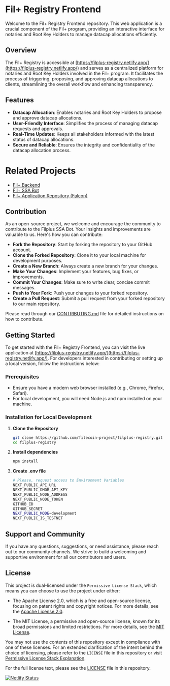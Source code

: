 # Fil+ Registry Frontend

Welcome to the Fil+ Registry Frontend repository. This web application is a crucial component of the Fil+ program, providing an interactive interface for notaries and Root Key Holders to manage datacap allocations efficiently.

## Overview

The Fil+ Registry is accessible at [https://filplus-registry.netlify.app/](https://filplus-registry.netlify.app/) and serves as a centralized platform for notaries and Root Key Holders involved in the Fil+ program. It facilitates the process of triggering, proposing, and approving datacap allocations to clients, streamlining the overall workflow and enhancing transparency.

## Features

- **Datacap Allocation**: Enables notaries and Root Key Holders to propose and approve datacap allocations.
- **User-Friendly Interface**: Simplifies the process of managing datacap requests and approvals.
- **Real-Time Updates**: Keeps all stakeholders informed with the latest status of datacap allocations.
- **Secure and Reliable**: Ensures the integrity and confidentiality of the datacap allocation process.

# Related Projects

- [Fil+ Backend](https://github.com/filecoin-project/filplus-backend)
- [Fil+ SSA Bot](https://github.com/filecoin-project/filplus-ssa-bot)
- [Fil+ Application Repository (Falcon)](https://github.com/filecoin-project/filecoin-plus-falcon)

## Contribution

As an open-source project, we welcome and encourage the community to contribute to the Filplus SSA Bot. Your insights and improvements are valuable to us. Here's how you can contribute:

- **Fork the Repository**: Start by forking the repository to your GitHub account.
- **Clone the Forked Repository**: Clone it to your local machine for development purposes.
- **Create a New Branch**: Always create a new branch for your changes.
- **Make Your Changes**: Implement your features, bug fixes, or improvements.
- **Commit Your Changes**: Make sure to write clear, concise commit messages.
- **Push to Your Fork**: Push your changes to your forked repository.
- **Create a Pull Request**: Submit a pull request from your forked repository to our main repository.

Please read through our [CONTRIBUTING.md](CONTRIBUTING.md) file for detailed instructions on how to contribute.

## Getting Started

To get started with the Fil+ Registry Frontend, you can visit the live application at [https://filplus-registry.netlify.app/](https://filplus-registry.netlify.app/). For developers interested in contributing or setting up a local version, follow the instructions below:

### Prerequisites

- Ensure you have a modern web browser installed (e.g., Chrome, Firefox, Safari).
- For local development, you will need Node.js and npm installed on your machine.

### Installation for Local Development

1. **Clone the Repository**

   ```bash
   git clone https://github.com/filecoin-project/filplus-registry.git
   cd filplus-registry
   ```

2. **Install dependencies**
   ```bash
   npm install
   ```
3. **Create .env file**
   ```bash
   # Please, request access to Environment Variables
   NEXT_PUBLIC_API_URL
   NEXT_PUBLIC_DMOB_API_KEY
   NEXT_PUBLIC_NODE_ADDRESS
   NEXT_PUBLIC_NODE_TOKEN
   GITHUB_ID
   GITHUB_SECRET
   NEXT_PUBLIC_MODE=development
   NEXT_PUBLIC_IS_TESTNET
   ```

## Support and Community

If you have any questions, suggestions, or need assistance, please reach out to our community channels. We strive to build a welcoming and supportive environment for all our contributors and users.

## License

This project is dual-licensed under the `Permissive License Stack`, which means you can choose to use the project under either:

- The Apache License 2.0, which is a free and open-source license, focusing on patent rights and copyright notices. For more details, see the [Apache License 2.0](https://www.apache.org/licenses/LICENSE-2.0).

- The MIT License, a permissive and open-source license, known for its broad permissions and limited restrictions. For more details, see the [MIT License](https://opensource.org/licenses/MIT).

You may not use the contents of this repository except in compliance with one of these licenses. For an extended clarification of the intent behind the choice of licensing, please refer to the `LICENSE` file in this repository or visit [Permissive License Stack Explanation](https://protocol.ai/blog/announcing-the-permissive-license-stack/).

For the full license text, please see the [LICENSE](LICENSE) file in this repository.

[![Netlify Status](https://api.netlify.com/api/v1/badges/af2318b1-1bde-4385-b78e-d1d0a6bb0b82/deploy-status)](https://app.netlify.com/sites/filplus-registry/deploys)
